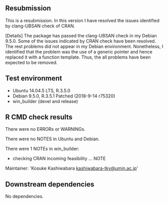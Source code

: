 ## Resubmission
This is a resubmission. In this version I have resolved the issues identified
by clang-UBSAN check of CRAN.

[Details]
The package has passed the clang-UBSAN check in my Debian 9.5.0.  Some of the
issues indicated by CRAN check have been resolved.  The rest problems did not
appear in my Debian environment.  Nonetheless, I identified that the problem
was the use of a generic pointer and hence replaced it with a function
template.  Thus, the all problems have been expected to be removed.

## Test environment
* Ubuntu 14.04.5 LTS, R.3.5.0
* Debian 9.5.0, R.3.5.1 Patched (2018-9-14 r75320)
* win_builder (devel and release)

## R CMD check results
There were no ERRORs or WARNINGs.

There were no NOTES in Ubuntu and Debian.

There were 1 NOTEs in win_builder:

* checking CRAN incoming feasibility ... NOTE

Maintainer: 'Kosuke Kashiwabara <kashiwabara-tky@umin.ac.jp>'

## Downstream dependencies
No dependencies.
